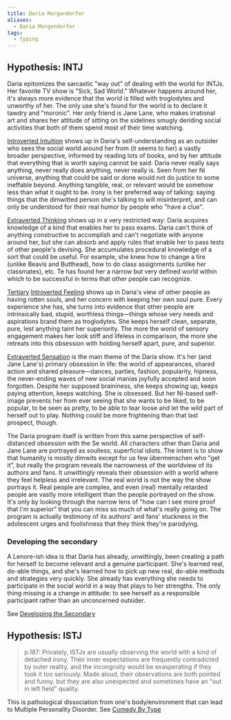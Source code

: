 ```yaml
---
title: Daria Morgendorfer
aliases:
  - Daria Morgendorfer
tags:
  - typing
---
```


## Hypothesis: INTJ

Daria epitomizes the sarcastic "way out" of dealing with the world for INTJs. Her favorite TV show is "Sick, Sad World." Whatever happens around her, it's always more evidence that the world is filled with troglodytes and unworthy of her. The only use she's found for the world is to declare it tawdry and "moronic". Her only friend is Jane Lane, who makes irrational art and shares her attitude of sitting on the sidelines smugly deriding social activities that both of them spend most of their time watching.

[Introverted Intuition](../../../main/function-attitude/attitudes/introverted-intuition) shows up in Daria's self-understanding as an outsider who sees the social world around her from (it seems to her) a vastly broader perspective, informed by reading lots of books, and by her attitude that everything that is worth saying cannot be said. Daria never really says anything, never really does anything, never really is. Seen from her Ni universe, anything that could be said or done would not do justice to some ineffable beyond. Anything tangible, real, or relevant would be somehow less than what it ought to be. Irony is her preferred way of talking: saying things that the dimwitted person she's talking to will misinterpret, and can only be understood for their real humor by people who "have a clue".

[Extraverted Thinking](../../../main/function-attitude/attitudes/extraverted-thinking) shows up in a very restricted way: Daria acquires knowledge of a kind that enables her to pass exams. Daria can't think of anything constructive to accomplish and can't negotiate with anyone around her, but she can absorb and apply rules that enable her to pass tests of other people's devising. She accumulates procedural knowledge of a sort that could be useful. For example, she knew how to change a tire (unlike Beavis and Butthead), how to do class assignments (unlike her classmates), etc. Te has found her a narrow but very defined world within which to be successful in terms that other people can recognize.

[Tertiary](../../../main/function-attitude/cognitive-stack/tertiary-function) [Introverted Feeling](../../../main/function-attitude/attitudes/introverted-feeling) shows up in Daria's view of other people as having rotten souls, and her concern with keeping her own soul pure. Every experience she has, she turns into evidence that other people are intrinsically bad, stupid, worthless things—things whose very needs and aspirations brand them as troglodytes. She keeps herself clean, separate, pure, lest anything taint her superiority. The more the world of sensory engagement makes her look stiff and lifeless in comparison, the more she retreats into this obsession with holding herself apart, pure, and superior.

[Extraverted Sensation](../../../main/function-attitude/attitudes/extraverted-sensation) is the main theme of the Daria show. It's her (and Jane Lane's) primary obsession in life: the world of appearances, shared action and shared pleasure—dances, parties, fashion, popularity, hipness, the never-ending waves of new social manias joyfully accepted and soon forgotten. Despite her supposed braininess, she keeps showing up, keeps paying attention, keeps watching. She is obsessed. But her Ni-based self-image prevents her from ever seeing that she wants to be liked, to be popular, to be seen as pretty, to be able to tear loose and let the wild part of herself out to play. Nothing could be more frightening than that last prospect, though.

The Daria program itself is written from this same perspective of self-distanced obsession with the Se world. All characters other than Daria and Jane Lane are portrayed as soulless, superficial idiots. The intent is to show that humanity is mostly dimwits except for us few übermenschen who "get it", but really the program reveals the narrowness of the worldview of its authors and fans. It unwittingly reveals their obsession with a world where they feel helpless and irrelevant. The real world is not the way the show portrays it. Real people are complex, and even (real) mentally retarded people are vastly more intelligent than the people portrayed on the show. It's only by looking through the narrow lens of "how can I see more proof that I'm superior" that you can miss so much of what's really going on. The program is actually testimony of its authors' and fans' stuckness in the adolescent urges and foolishness that they think they're parodying.

### Developing the secondary

A Lenore-ish idea is that Daria has already, unwittingly, been creating a path for herself to become relevant and a genuine participant. She's learned real, do-able things, and she's learned how to pick up new real, do-able methods and strategies very quickly. She already has everything she needs to participate in the social world in a way that plays to her strengths. The only thing missing is a change in attitude: to see herself as a responsible participant rather than an unconcerned outsider.

See [Developing the Secondary](../../../main/function-attitude/cognitive-stack/developing-the-secondary)

## Hypothesis: ISTJ

> p.187: Privately, ISTJs are usually observing the world with a kind of detached irony. Their inner expectations are frequently contradicted by outer reality, and the incongruity would be exasperating if they took it too seriously. Made aloud, their observations are both pointed and funny, but they are also unexpected and sometimes have an "out in left field" quality.

This is pathological dissociation from one's body/environment that can lead to Multiple Personality Disorder. See [Comedy By Type](https://web.archive.org/web/20111005102131/http://greenlightwiki.com/lenore-exegesis/Comedy_By_Type)
